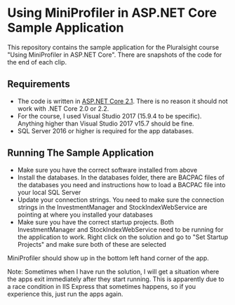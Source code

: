 # Using MiniProfiler in ASP.NET Core Sample Application
This repository contains the sample application for the Pluralsight course "Using MiniProfiler in ASP.NET Core".  There are snapshots of the code for the end of each clip.

## Requirements

 - The code is written in [ASP.NET Core 2.1](https://dotnet.microsoft.com/download/dotnet-core/2.1).  There is no reason it should not work with .NET Core 2.0 or 2.2.
 - For the course, I used Visual Studio 2017 (15.9.4 to be specific).  Anything higher than Visual Studio 2017 v15.7 should be fine.
 - SQL Server 2016 or higher is required for the app databases.

## Running The Sample Application

 - Make sure you have the correct software installed from above
 - Install the databases.  In the databases folder, there are BACPAC files of the databases you need and instructions how to load a BACPAC file into your local SQL Server
 - Update your connection strings.  You need to make sure the connection strings in the InvestmentManager and StockIndexWebService are pointing at where you installed your databases
 - Make sure you have the correct startup projects.  Both InvestmentManager and StockIndexWebService need to be running for the application to work.  Right click on the solution and go to "Set Startup Projects" and make sure both of these are selected

MiniProfiler should show up in the bottom left hand corner of the app.

Note: Sometimes when I have run the solution, I will get a situation where the apps exit immediately after they start running.  This is apparently due to a race condition in IIS Express that sometimes happens, so if you experience this, just run the apps again.